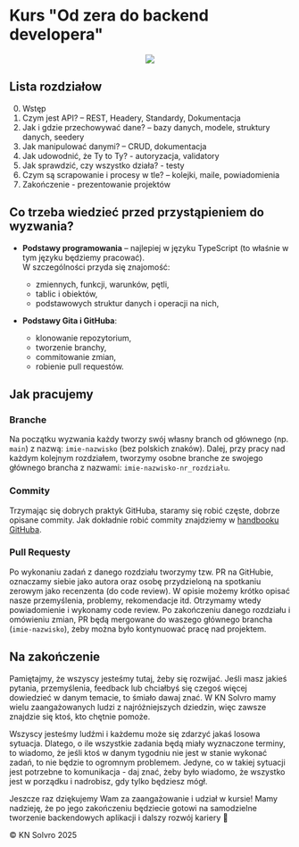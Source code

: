 # Kurs "Od zera do backend developera"

<p align="center">
  <img src="https://github.com/user-attachments/assets/7c32ec09-c2ac-4961-82e6-a98f04220510"/>
</p>

## Lista rozdziałow
0. Wstęp
1. Czym jest API? – REST, Headery, Standardy, Dokumentacja
1. Jak i gdzie przechowywać dane? – bazy danych, modele, struktury danych, seedery
2. Jak manipulować danymi? – CRUD, dokumentacja
3. Jak udowodnić, że Ty to Ty? - autoryzacja, validatory
5. Jak sprawdzić, czy wszystko działa? - testy
6. Czym są scrapowanie i procesy w tle? – kolejki, maile, powiadomienia
7. Zakończenie - prezentowanie projektów

## Co trzeba wiedzieć przed przystąpieniem do wyzwania?
- **Podstawy programowania** – najlepiej w języku TypeScript (to właśnie w tym języku będziemy pracować).  
  W szczególności przyda się znajomość:
  - zmiennych, funkcji, warunków, pętli,
  - tablic i obiektów,
  - podstawowych struktur danych i operacji na nich,

- **Podstawy Gita i GitHuba**:
  - klonowanie repozytorium,
  - tworzenie branchy,
  - commitowanie zmian,
  - robienie pull requestów.

## Jak pracujemy

### Branche
Na początku wyzwania każdy tworzy swój własny branch od głównego (np. `main`) z nazwą: `imie-nazwisko` (bez polskich znaków). Dalej, przy pracy nad każdym kolejnym rozdziałem, tworzymy osobne branche ze swojego głównego brancha z nazwami: `imie-nazwisko-nr_rozdziału`.

### Commity
Trzymając się dobrych praktyk GitHuba, staramy się robić częste, dobrze opisane commity. Jak dokładnie robić commity znajdziemy w [handbooku GitHuba](https://docs.solvro.pl/git-github/solvro#nazewnictwo-commit%C3%B3w).

### Pull Requesty
Po wykonaniu zadań z danego rozdziału tworzymy tzw. PR na GitHubie, oznaczamy siebie jako autora oraz osobę przydzieloną na spotkaniu zerowym jako recenzenta (do code review). W opisie możemy krótko opisać nasze przemyślenia, problemy, rekomendacje itd. Otrzymamy wtedy powiadomienie i wykonamy code review. 
Po zakończeniu danego rozdziału i omówieniu zmian, PR będą mergowane do waszego głównego brancha (`imie-nazwisko`), żeby można było kontynuować pracę nad projektem.

## Na zakończenie
Pamiętajmy, że wszyscy jesteśmy tutaj, żeby się rozwijać. Jeśli masz jakieś pytania, przemyślenia, feedback lub chciałbyś się czegoś więcej dowiedzieć w danym temacie, to śmiało dawaj znać. W KN Solvro mamy wielu zaangażowanych ludzi z najróżniejszych dziedzin, więc zawsze znajdzie się ktoś, kto chętnie pomoże.

Wszyscy jesteśmy ludźmi i każdemu może się zdarzyć jakaś losowa sytuacja. Dlatego, o ile wszystkie zadania będą miały wyznaczone terminy, to wiadomo, że jeśli ktoś w danym tygodniu nie jest w stanie wykonać zadań, to nie będzie to ogromnym problemem. Jedyne, co w takiej sytuacji jest potrzebne to komunikacja - daj znać, żeby było wiadomo, że wszystko jest w porządku i nadrobisz, gdy tylko będziesz mógł.

Jeszcze raz dziękujemy Wam za zaangażowanie i udział w kursie! Mamy nadzieję, że po jego zakończeniu będziecie gotowi na samodzielne tworzenie backendowych aplikacji i dalszy rozwój kariery 🚀

:copyright: KN Solvro 2025


